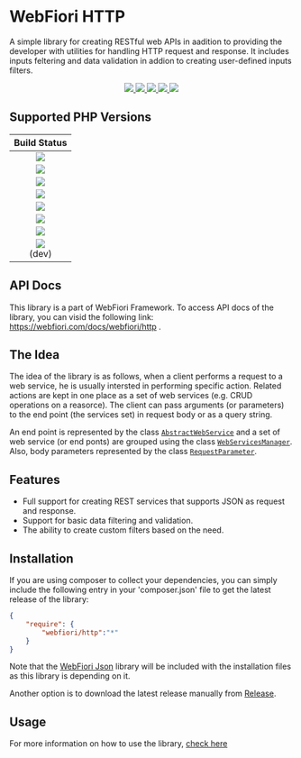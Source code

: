 # WebFiori HTTP
A simple library for creating RESTful web APIs in aadition to providing the developer with utilities for handling HTTP request and response. 
It includes inputs feltering and data validation in addion to creating user-defined inputs filters.

<p align="center">
  <a href="https://github.com/WebFiori/http/actions">
    <img src="https://github.com/WebFiori/http/workflows/Build%20PHP%208.1/badge.svg?branch=master">
  </a>
  <a href="https://codecov.io/gh/WebFiori/http">
    <img src="https://codecov.io/gh/WebFiori/http/branch/master/graph/badge.svg" />
  </a>
  <a href="https://sonarcloud.io/dashboard?id=WebFiori_http">
      <img src="https://sonarcloud.io/api/project_badges/measure?project=WebFiori_http&metric=alert_status" />
  </a>
  <a href="https://github.com/WebFiori/restEasy/releases">
      <img src="https://img.shields.io/github/release/WebFiori/http.svg?label=latest" />
  </a>
  <a href="https://packagist.org/packages/webfiori/http">
      <img src="https://img.shields.io/packagist/dt/webfiori/http?color=light-green">
  </a>
</p>

## Supported PHP Versions
| Build Status |
|:-----------:|
|<a target="_blank" href="https://github.com/WebFiori/http/actions/workflows/php70.yml"><img src="https://github.com/WebFiori/http/workflows/Build%20PHP%207.0/badge.svg?branch=master"></a>|
|<a target="_blank" href="https://github.com/WebFiori/http/actions/workflows/php71.yml"><img src="https://github.com/WebFiori/http/workflows/Build%20PHP%207.1/badge.svg?branch=master"></a>|
|<a target="_blank" href="https://github.com/WebFiori/http/actions/workflows/php72.yml"><img src="https://github.com/WebFiori/http/workflows/Build%20PHP%207.2/badge.svg?branch=master"></a>|
|<a target="_blank" href="https://github.com/WebFiori/http/actions/workflows/php73.yml"><img src="https://github.com/WebFiori/http/workflows/Build%20PHP%207.3/badge.svg?branch=master"></a>|
|<a target="_blank" href="https://github.com/WebFiori/http/actions/workflows/php74.yml"><img src="https://github.com/WebFiori/http/workflows/Build%20PHP%207.4/badge.svg?branch=master"></a>|
|<a target="_blank" href="https://github.com/WebFiori/http/actions/workflows/php80.yml"><img src="https://github.com/WebFiori/http/workflows/Build%20PHP%208.0/badge.svg?branch=master"></a>|
|<a target="_blank" href="https://github.com/WebFiori/http/actions/workflows/php81.yml"><img src="https://github.com/WebFiori/http/workflows/Build%20PHP%208.1/badge.svg?branch=master"></a>|
|<a target="_blank" href="https://github.com/WebFiori/http/actions/workflows/php82.yml"><img src="https://github.com/WebFiori/http/workflows/Build%20PHP%208.2/badge.svg?branch=dev"></a><br>(dev)|

## API Docs
This library is a part of <a>WebFiori Framework</a>. To access API docs of the library, you can visid the following link: https://webfiori.com/docs/webfiori/http .

## The Idea
The idea of the library is as follows, when a client performs a request to a web service, he is usually intersted in performing specific action. Related actions are kept in one place as a set of web services (e.g. CRUD operations on a reasorce). The client can pass arguments (or parameters) to the end point (the services set) in request body or as a query string.

An end point is represented by the class [`AbstractWebService`](https://webfiori.com/docs/webfiori/http/AbstractWebService) and a set of web service (or end ponts) are grouped using the class [`WebServicesManager`](https://webfiori.com/docs/webfiori/http/WebServicesManager). Also, body parameters represented by the class [`RequestParameter`](https://webfiori.com/docs/webfiori/http/RequestParameter).

## Features
* Full support for creating REST services that supports JSON as request and response.
* Support for basic data filtering and validation.
* The ability to create custom filters based on the need.

## Installation
If you are using composer to collect your dependencies, you can simply include the following entry in your 'composer.json' file to get the latest release of the library:

``` json
{
    "require": {
        "webfiori/http":"*"
    }
}
```
Note that the <a href="https://github.com/WebFiori/json">WebFiori Json</a> library will be included with the installation files as this library is depending on it. 

Another option is to download the latest release manually from <a href="https://github.com/WebFiori/http/releases">Release</a>.

## Usage
For more information on how to use the library, [check here](https://github.com/WebFiori/wf-docs/blob/master/web-services.md)
